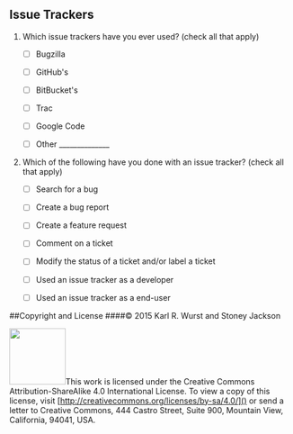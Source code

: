 
## Issue Trackers

1. Which issue trackers have you ever used? (check all that apply)

    - [ ] Bugzilla
    - [ ] GitHub's
    - [ ] BitBucket's
    - [ ] Trac
    - [ ] Google Code
    - [ ] Other ______________


1. Which of the following have you done with an issue tracker?
   (check all that apply)

    - [ ] Search for a bug
    - [ ] Create a bug report
    - [ ] Create a feature request
    - [ ] Comment on a ticket
    - [ ] Modify the status of a ticket and/or label a ticket
    - [ ] Used an issue tracker as a developer
    - [ ] Used an issue tracker as a end-user


##Copyright and License
####&copy; 2015 Karl R. Wurst and Stoney Jackson

<img src="http://mirrors.creativecommons.org/presskit/buttons/88x31/png/by-sa.png" width=100px/>This work is licensed under the Creative Commons Attribution-ShareAlike 4.0 International License. To view a copy of this license, visit [http://creativecommons.org/licenses/by-sa/4.0/]() or send a letter to Creative Commons, 444 Castro Street, Suite 900, Mountain View, California, 94041, USA.
